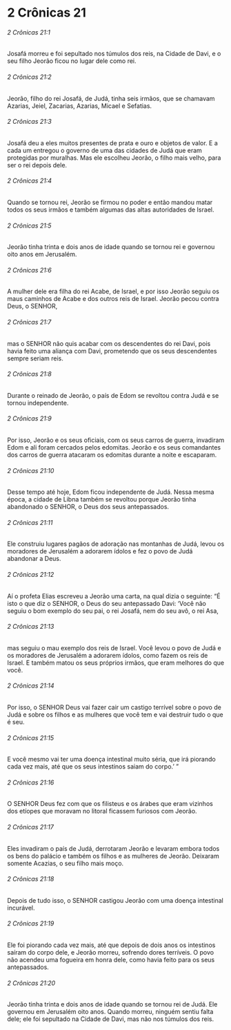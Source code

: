 # 2 Crônicas 21

###### 2 Crônicas 21:1

Josafá morreu e foi sepultado nos túmulos dos reis, na Cidade de Davi, e o seu filho Jeorão ficou no lugar dele como rei.

###### 2 Crônicas 21:2

Jeorão, filho do rei Josafá, de Judá, tinha seis irmãos, que se chamavam Azarias, Jeiel, Zacarias, Azarias, Micael e Sefatias.

###### 2 Crônicas 21:3

Josafá deu a eles muitos presentes de prata e ouro e objetos de valor. E a cada um entregou o governo de uma das cidades de Judá que eram protegidas por muralhas. Mas ele escolheu Jeorão, o filho mais velho, para ser o rei depois dele.

###### 2 Crônicas 21:4

Quando se tornou rei, Jeorão se firmou no poder e então mandou matar todos os seus irmãos e também algumas das altas autoridades de Israel.

###### 2 Crônicas 21:5

Jeorão tinha trinta e dois anos de idade quando se tornou rei e governou oito anos em Jerusalém.

###### 2 Crônicas 21:6

A mulher dele era filha do rei Acabe, de Israel, e por isso Jeorão seguiu os maus caminhos de Acabe e dos outros reis de Israel. Jeorão pecou contra Deus, o SENHOR,

###### 2 Crônicas 21:7

mas o SENHOR não quis acabar com os descendentes do rei Davi, pois havia feito uma aliança com Davi, prometendo que os seus descendentes sempre seriam reis.

###### 2 Crônicas 21:8

Durante o reinado de Jeorão, o país de Edom se revoltou contra Judá e se tornou independente.

###### 2 Crônicas 21:9

Por isso, Jeorão e os seus oficiais, com os seus carros de guerra, invadiram Edom e ali foram cercados pelos edomitas. Jeorão e os seus comandantes dos carros de guerra atacaram os edomitas durante a noite e escaparam.

###### 2 Crônicas 21:10

Desse tempo até hoje, Edom ficou independente de Judá. Nessa mesma época, a cidade de Libna também se revoltou porque Jeorão tinha abandonado o SENHOR, o Deus dos seus antepassados.

###### 2 Crônicas 21:11

Ele construiu lugares pagãos de adoração nas montanhas de Judá, levou os moradores de Jerusalém a adorarem ídolos e fez o povo de Judá abandonar a Deus.

###### 2 Crônicas 21:12

Aí o profeta Elias escreveu a Jeorão uma carta, na qual dizia o seguinte: “É isto o que diz o SENHOR, o Deus do seu antepassado Davi: ‘Você não seguiu o bom exemplo do seu pai, o rei Josafá, nem do seu avô, o rei Asa,

###### 2 Crônicas 21:13

mas seguiu o mau exemplo dos reis de Israel. Você levou o povo de Judá e os moradores de Jerusalém a adorarem ídolos, como fazem os reis de Israel. E também matou os seus próprios irmãos, que eram melhores do que você.

###### 2 Crônicas 21:14

Por isso, o SENHOR Deus vai fazer cair um castigo terrível sobre o povo de Judá e sobre os filhos e as mulheres que você tem e vai destruir tudo o que é seu.

###### 2 Crônicas 21:15

E você mesmo vai ter uma doença intestinal muito séria, que irá piorando cada vez mais, até que os seus intestinos saiam do corpo.’ ”

###### 2 Crônicas 21:16

O SENHOR Deus fez com que os filisteus e os árabes que eram vizinhos dos etíopes que moravam no litoral ficassem furiosos com Jeorão.

###### 2 Crônicas 21:17

Eles invadiram o país de Judá, derrotaram Jeorão e levaram embora todos os bens do palácio e também os filhos e as mulheres de Jeorão. Deixaram somente Acazias, o seu filho mais moço.

###### 2 Crônicas 21:18

Depois de tudo isso, o SENHOR castigou Jeorão com uma doença intestinal incurável.

###### 2 Crônicas 21:19

Ele foi piorando cada vez mais, até que depois de dois anos os intestinos saíram do corpo dele, e Jeorão morreu, sofrendo dores terríveis. O povo não acendeu uma fogueira em honra dele, como havia feito para os seus antepassados.

###### 2 Crônicas 21:20

Jeorão tinha trinta e dois anos de idade quando se tornou rei de Judá. Ele governou em Jerusalém oito anos. Quando morreu, ninguém sentiu falta dele; ele foi sepultado na Cidade de Davi, mas não nos túmulos dos reis.

